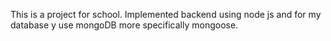 This is a project for school. Implemented backend using node js and for my database y use mongoDB more specifically mongoose.
